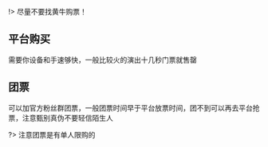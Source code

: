 !> 尽量不要找黄牛购票！

## 平台购买
需要你设备和手速够快，一般比较火的演出十几秒门票就售罄
## 团票
可以加官方粉丝群团票，一般团票时间早于平台放票时间，团不到可以再去平台抢票，注意甄别真伪不要轻信陌生人

?> 注意团票是有单人限购的